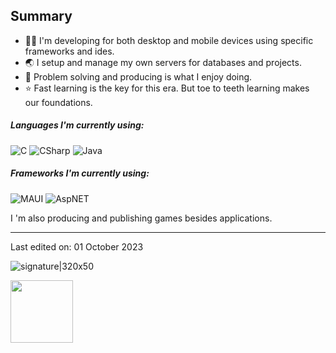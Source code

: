 ## Summary

- 👨‍💻 I'm developing for both desktop and mobile devices using specific frameworks and ides.
- 🌏 I setup and manage my own servers for databases and projects.
- 🔑 Problem solving and producing is what I enjoy doing.
- ⭐ Fast learning is the key for this era. But toe to teeth learning makes our foundations.

##### Languages I'm currently using:

![C](https://img.shields.io/badge/-C-000000?style=flat&logo=c)
![CSharp](https://img.shields.io/badge/-CSharp-000000?style=flat&logo=csharp)
![Java](https://img.shields.io/badge/-Java-000000?style=flat&logo=java)

##### Frameworks I'm currently using:

![MAUI](https://img.shields.io/badge/-MAUI-000000?style=flat&logo=maui)
![AspNET](https://img.shields.io/badge/-AspNET-000000?style=flat&logo=aspnet)

I 'm also producing and publishing games besides applications.

---

Last edited on: 01 October 2023

![signature|320x50](https://github.com/alisariaslan/alisariaslan/assets/36519570/2b410eb3-6d04-4b90-85cf-160900398fb0)

<img src='https://github.com/alisariaslan/alisariaslan/assets/36519570/2b410eb3-6d04-4b90-85cf-160900398fb0.png' width='100'>
